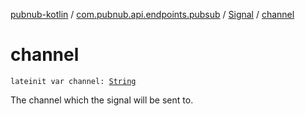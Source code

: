 [pubnub-kotlin](../../index.md) / [com.pubnub.api.endpoints.pubsub](../index.md) / [Signal](index.md) / [channel](./channel.md)

# channel

`lateinit var channel: `[`String`](https://kotlinlang.org/api/latest/jvm/stdlib/kotlin/-string/index.html)

The channel which the signal will be sent to.

